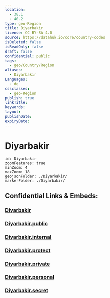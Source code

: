 ```yaml
---
location:
  - 38.1
  - 40.2
type: geo-Region
title: Diyarbakir
license: CC BY-SA 4.0
source: https://datahub.io/core/country-codes
isDeleted: false
isReadOnly: false
draft: false
confidential: public
tags:
  - geo/Country/Region
aliases:
  - Diyarbakir
Languages:
  - de
cssclasses:
  - geo-Region
publish: true
linkTitle:
keywords:
layout:
publishDate:
expiryDate:
---
```


# Diyarbakir

```leaflet
id: Diyarbakir
zoomFeatures: true 
minZoom: 4 
maxZoom: 18
geojsonFolder: ./Diyarbakir/
markerFolder: ./Diyarbakir/
```


## Confidential Links & Embeds: 

### [Diyarbakir](/_Standards/Earth/Continent/Europe/Europe~East/Turkey/Provinces~Turkey/Diyarbakir.md) 

### [Diyarbakir.public](/_public/Earth/Continent/Europe/Europe~East/Turkey/Provinces~Turkey/Diyarbakir.public.md) 

### [Diyarbakir.internal](/_internal/Earth/Continent/Europe/Europe~East/Turkey/Provinces~Turkey/Diyarbakir.internal.md) 

### [Diyarbakir.protect](/_protect/Earth/Continent/Europe/Europe~East/Turkey/Provinces~Turkey/Diyarbakir.protect.md) 

### [Diyarbakir.private](/_private/Earth/Continent/Europe/Europe~East/Turkey/Provinces~Turkey/Diyarbakir.private.md) 

### [Diyarbakir.personal](/_personal/Earth/Continent/Europe/Europe~East/Turkey/Provinces~Turkey/Diyarbakir.personal.md) 

### [Diyarbakir.secret](/_secret/Earth/Continent/Europe/Europe~East/Turkey/Provinces~Turkey/Diyarbakir.secret.md)

